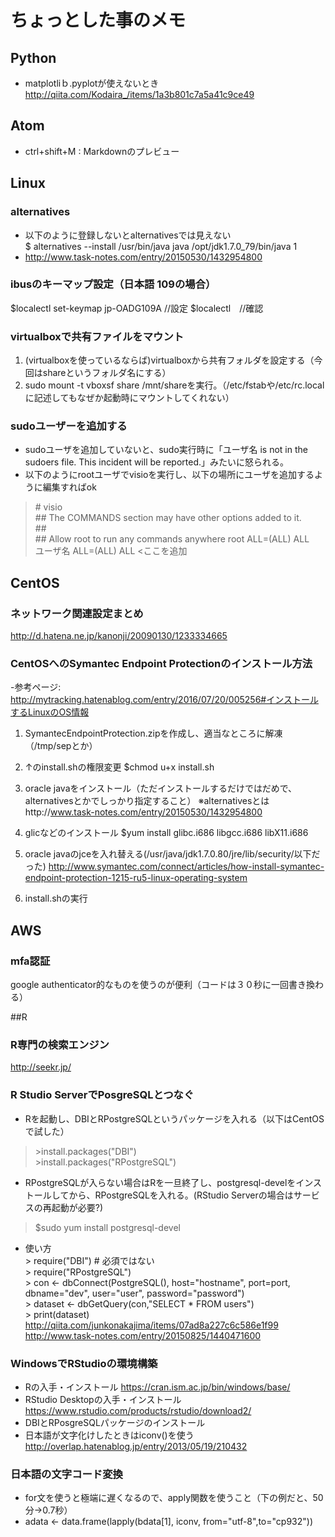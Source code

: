 # ちょっとした事のメモ

## Python
- matplotliｂ.pyplotが使えないとき
http://qiita.com/Kodaira_/items/1a3b801c7a5a41c9ce49

## Atom

- ctrl+shift+M : Markdownのプレビュー



## Linux

### alternatives
- 以下のように登録しないとalternativesでは見えない  
$ alternatives --install /usr/bin/java java /opt/jdk1.7.0_79/bin/java 1
- http://www.task-notes.com/entry/20150530/1432954800

### ibusのキーマップ設定（日本語 109の場合）
$localectl set-keymap jp-OADG109A //設定
$localectl　//確認

### virtualboxで共有ファイルをマウント
1. (virtualboxを使っているならば)virtualboxから共有フォルダを設定する（今回はshareというフォルダ名にする）
1. sudo mount -t vboxsf share /mnt/shareを実行。（/etc/fstabや/etc/rc.localに記述してもなぜか起動時にマウントしてくれない）

### sudoユーザーを追加する
- sudoユーザを追加していないと、sudo実行時に「ユーザ名 is not in the sudoers file.  This incident will be reported.」みたいに怒られる。
- 以下のようにrootユーザでvisioを実行し、以下の場所にユーザを追加するように編集すればok  
> \# visio  
\#\# The COMMANDS section may have other options added to it.  
\#\#  
\#\# Allow root to run any commands anywhere
root    ALL=(ALL)       ALL  
ユーザ名    ALL=(ALL)       ALL   <ここを追加

## CentOS

### ネットワーク関連設定まとめ
http://d.hatena.ne.jp/kanonji/20090130/1233334665

### CentOSへのSymantec Endpoint Protectionのインストール方法
-参考ページ:  
http://mytracking.hatenablog.com/entry/2016/07/20/005256#インストールするLinuxのOS情報

1. SymantecEndpointProtection.zipを作成し、適当なところに解凍（/tmp/sepとか）

1. ↑のinstall.shの権限変更
$chmod u+x install.sh

1. oracle javaをインストール（ただインストールするだけではだめで、alternativesとかでしっかり指定すること）
※alternativesとはhttp://www.task-notes.com/entry/20150530/1432954800

1. glicなどのインストール
 $yum install glibc.i686 libgcc.i686 libX11.i686

1. oracle javaのjceを入れ替える(/usr/java/jdk1.7.0.80/jre/lib/security/以下だった)
http://www.symantec.com/connect/articles/how-install-symantec-endpoint-protection-1215-ru5-linux-operating-system

1. install.shの実行

## AWS
### mfa認証
google authenticator的なものを使うのが便利（コードは３０秒に一回書き換わる）

##R
### R専門の検索エンジン
http://seekr.jp/

### R Studio ServerでPosgreSQLとつなぐ
- Rを起動し、DBIとRPostgreSQLというパッケージを入れる（以下はCentOSで試した）  
> \>install.packages("DBI")  
> \>install.packages("RPostgreSQL")
- RPostgreSQLが入らない場合はRを一旦終了し、postgresql-develをインストールしてから、RPostgreSQLを入れる。(RStudio Serverの場合はサービスの再起動が必要?)  
> $sudo yum install postgresql-devel
- 使い方  
\> require("DBI")  # 必須ではない  
\> require("RPostgreSQL")  
\> con <- dbConnect(PostgreSQL(), host="hostname", port=port, dbname="dev", user="user", password="password")  
\> dataset <- dbGetQuery(con,"SELECT * FROM users")  
\> print(dataset)  
http://qiita.com/junkonakajima/items/07ad8a227c6c586e1f99  
http://www.task-notes.com/entry/20150825/1440471600

### WindowsでRStudioの環境構築
- Rの入手・インストール
https://cran.ism.ac.jp/bin/windows/base/
- RStudio Desktopの入手・インストール
https://www.rstudio.com/products/rstudio/download2/
- DBIとRPosgreSQLパッケージのインストール
- 日本語が文字化けしたときはiconv()を使う
http://overlap.hatenablog.jp/entry/2013/05/19/210432

### 日本語の文字コード変換
- for文を使うと極端に遅くなるので、apply関数を使うこと（下の例だと、50分→0.7秒）
- adata <- data.frame(lapply(bdata[1], iconv, from="utf-8",to="cp932"))
